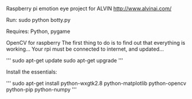 Raspberry pi emotion eye project for ALVIN 
http://www.alvinai.com/

Run:
sudo python botty.py

Requires:
Python, pygame

OpenCV for raspberry
The first thing to do is to find out that everything is working... 
Your rpi must be connected to 
internet, and updated...
 
'''
sudo apt-get update sudo apt-get upgrade 
''' 

Install the essentials: 

''' 
sudo apt-get install python-wxgtk2.8 python-matplotlib python-opencv python-pip python-numpy
'''
